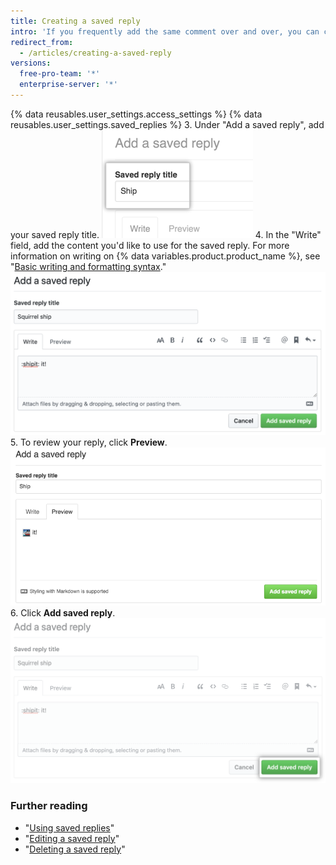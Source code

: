 ```yaml
---
title: Creating a saved reply
intro: 'If you frequently add the same comment over and over, you can create a saved reply.'
redirect_from:
  - /articles/creating-a-saved-reply
versions:
  free-pro-team: '*'
  enterprise-server: '*'
---
```


{% data reusables.user_settings.access_settings %}
{% data reusables.user_settings.saved_replies %}
3. Under "Add a saved reply", add your saved reply title.
![Saved reply title](/assets/images/help/settings/saved-replies-title.png)
4. In the "Write" field, add the content you'd like to use for the saved reply. For more information on writing on {% data variables.product.product_name %}, see "[Basic writing and formatting syntax](/articles/basic-writing-and-formatting-syntax)."
![Writing a saved reply](/assets/images/help/settings/saved-replies-settings-adding.png)
5. To review your reply, click **Preview**.
![Add a saved reply](/assets/images/help/settings/saved-replies-preview.png)
6. Click **Add saved reply**.
![Add a saved reply](/assets/images/help/settings/saved-replies-add-button.png)

### Further reading

- "[Using saved replies](/articles/using-saved-replies)"
- "[Editing a saved reply](/articles/editing-a-saved-reply)"
- "[Deleting a saved reply](/articles/deleting-a-saved-reply)"

